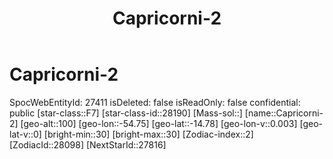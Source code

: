 ﻿---
title: "Capricorni-2"
location: [-14.78,-54.75,100]
type: Station
tags:
- astro/Star

---

# Capricorni-2

SpocWebEntityId: 27411
isDeleted: false
isReadOnly: false
confidential: public
[star-class::F7]
[star-class-id::28190]
[Mass-sol::]
[name::Capricorni-2]
[geo-alt::100]
[geo-lon::-54.75]
[geo-lat::-14.78]
[geo-lon-v::0.003]
[geo-lat-v::0]
[bright-min::30]
[bright-max::30]
[Zodiac-index::2]
[ZodiacId::28098]
[NextStarId::27816]


